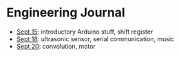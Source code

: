 # Engineering Journal

- [Sept 15](./09-15/): introductory Arduino stuff, shift register
- [Sept 18](./09-18/): ultrasonic sensor, serial communication, music
- [Sept 20](./09-20/): convolution, motor